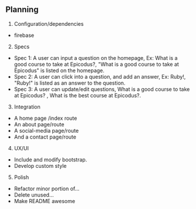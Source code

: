 ## Planning

1. Configuration/dependencies
  * firebase

2. Specs
  * Spec 1: A user can input a question on the homepage, Ex: What is a good course to take at Epicodus?, "What is a good course to take at Epicodus" is listed on the homepage.
  * Spec 2: A user can click into a question, and add an answer, Ex: Ruby!, "Ruby!" is listed as an answer to the question.
  * Spec 3: A user can update/edit questions, What is a good course to take at Epicodus? , What is the best course at Epicodus?.

3. Integration
  * A home page /index route
  * An about page/route
  * A social-media page/route
  * And a contact page/route


4. UX/UI
  * Include and modify bootstrap.
  * Develop custom style

5. Polish
  * Refactor minor portion of...
  * Delete unused...
  * Make README awesome
